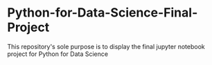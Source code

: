 # Python-for-Data-Science-Final-Project
This repository's sole purpose is to display the final jupyter notebook project for Python for Data Science
